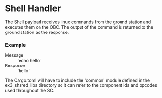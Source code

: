 # Shell Handler

The Shell payload receives linux commands from the ground station and executes
them on the OBC. The output of the command is returned to the ground station as
the response.

### Example

<dl>
  <dt>Message</dt>
    <dd>`echo hello`</dd>
  <dt>Response</dt>
    <dd>`hello`</dd>
</dl>

The Cargo.toml will have to include the 'common' module defined in the ex3_shared_libs directory so it can refer to the component ids and opcodes used throughout the SC.
